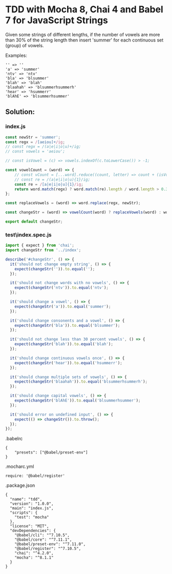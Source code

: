 # TDD with Mocha 8, Chai 4 and Babel 7 for JavaScript Strings

Given some strings of different lengths, if the number of vowels are more than 30% of the string length then insert 'summer' for each continuous set (group) of vowels.

Examples:

```
'' => ''
'a' => 'summer'
'ntv' => 'ntv'
'bla' => 'blsummer'
'blah' => 'blah'
'blaahah' => 'blsummerhsummerh'
'hear' => 'hsummerr'
'blAhE' => 'blsummerhsummer'
```

## Solution:

### index.js

```javascript
const newStr = 'summer';
const regx = /[aeiou]+/ig;
// const regx = /(a|e|i|o|u)+/ig;
// const vowels = 'aeiou';

// const isVowel = (c) => vowels.indexOf(c.toLowerCase()) > -1;

const vowelCount = (word) => {
    // const vCount = [...word].reduce((count, letter) => count + (isVowel(letter)? 1:0), 0);
    // const re = /(a|e|i|o|u){1}/ig;
    const re = /[a|e|i|o|u]{1}/ig;
    return word.match(regx) ? word.match(re).length / word.length > 0.3 : false
};

const replaceVowels = (word) => word.replace(regx, newStr);

const changeStr = (word) => vowelCount(word) ? replaceVowels(word) : word;

export default changeStr;
```
### test\index.spec.js

```javascript
import { expect } from 'chai';
import changeStr from '../index';

describe('#changeStr', () => {
  it('should not change empty string', () => {
    expect(changeStr('')).to.equal('');
  });

  it('should not change words with no vowels', () => {
    expect(changeStr('ntv')).to.equal('ntv');
  });

  it('should change a vowel', () => {
    expect(changeStr('a')).to.equal('summer');
  });

  it('should change consonents and a vowel', () => {
    expect(changeStr('bla')).to.equal('blsummer');
  });

  it('should not change less than 30 percent vowels', () => {
    expect(changeStr('blah')).to.equal('blah');
  });

  it('should change continuous vowels once', () => {
    expect(changeStr('hear')).to.equal('hsummerr');
  });

  it('should change multiple sets of vowels', () => {
    expect(changeStr('blaahah')).to.equal('blsummerhsummerh');
  });

  it('should change capital vowels', () => {
    expect(changeStr('blAhE')).to.equal('blsummerhsummer');
  });

  it('should error on undefined input', () => {
    expect(() => changeStr()).to.throw();
  });
});
```

.babelrc
```
{
    "presets": ["@babel/preset-env"]
}
```

.mocharc.yml
```
require: '@babel/register'
```

.package.json
```
{
  "name": "tdd",
  "version": "1.0.0",
  "main": "index.js",
  "scripts": {
    "test": "mocha"
  },
  "license": "MIT",
  "devDependencies": {
    "@babel/cli": "^7.10.5",
    "@babel/core": "^7.11.1",
    "@babel/preset-env": "^7.11.0",
    "@babel/register": "^7.10.5",
    "chai": "^4.2.0",
    "mocha": "^8.1.1"
  }
}
```
